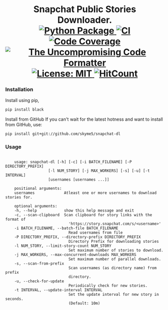 <p>
  <div align="center">
  <h1>
    Snapchat Public Stories Downloader.<br />
    <a href="https://pypi.python.org/pypi/snapchat-dl">
      <img
        src="https://img.shields.io/pypi/v/snapchat-dl.svg"
        alt="Python Package"
      />
    </a>
    <a href="https://pypi.python.org/pypi/snapchat-dl">
      <img
        src="https://github.com/skyme5/snapchat-dl/workflows/CI/badge.svg"
        alt="CI"
      />
    </a>
    <a href="https://codecov.io/gh/skyme5/snapchat-dl">
      <img
        src="https://codecov.io/gh/skyme5/snapchat-dl/branch/master/graph/badge.svg"
        alt="Code Coverage"
      />
    </a>
    <a href="https://github.com/psf/black">
      <img
        src="https://img.shields.io/badge/code%20style-black-000000.svg"
        alt="The Uncompromising Code Formatter"
      />
    </a>
    <a href="https://opensource.org/licenses/MIT">
      <img
        src="https://img.shields.io/badge/License-MIT-blue.svg"
        alt="License: MIT"
      />
    </a>
    <a href="http://hits.dwyl.com/skyme5/snapchat-dl">
      <img src="http://hits.dwyl.com/skyme5/snapchat-dl.svg" alt="HitCount" />
    </a>
  </h1>
  </div>
</p>


### Installation

Install using pip,

```bash
pip install black
```

Install from GitHub
If you can't wait for the latest hotness and want to install from GitHub, use:

```bash
pip install git+git://github.com/skyme5/snapchat-dl
```

### Usage

```text

    usage: snapchat-dl [-h] [-c] [-i BATCH_FILENAME] [-P DIRECTORY_PREFIX]
                   [-l NUM_STORY] [-j MAX_WORKERS] [-s] [-u] [-t INTERVAL]
                   [usernames [usernames ...]]

    positional arguments:
    usernames             Atleast one or more usernames to download stories for.

    optional arguments:
    -h, --help            show this help message and exit
    -c, --scan-clipboard  Scan clipboard for story links with the format of
                            'https://story.snapchat.com/s/<username>'
    -i BATCH_FILENAME, --batch-file BATCH_FILENAME
                            Read usernames from file
    -P DIRECTORY_PREFIX, --directory-prefix DIRECTORY_PREFIX
                            Directory Prefix for downloading stories
    -l NUM_STORY, --limit-story-count NUM_STORY
                            Set maximum number of stories to download.
    -j MAX_WORKERS, --max-concurrent-downloads MAX_WORKERS
                            Set maximum number of parallel downloads.
    -s, --scan-from-prefix
                            Scan usernames (as directory name) from prefix
                            directory.
    -u, --check-for-update
                            Periodically check for new stories.
    -t INTERVAL, --update-interval INTERVAL
                            Set the update interval for new story in seconds.
                            (Default: 10m)
```

